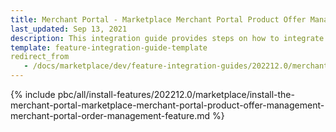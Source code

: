 ```yaml
---
title: Merchant Portal - Marketplace Merchant Portal Product Offer Management + Merchant Portal Order Management feature integration
last_updated: Sep 13, 2021
description: This integration guide provides steps on how to integrate the Marketplace Merchant Portal Product Offer Management + Merchant Portal Order Management feature into a Spryker project.
template: feature-integration-guide-template
redirect_from
   - /docs/marketplace/dev/feature-integration-guides/202212.0/merchant-portal-marketplace-merchant-portal-product-offer-management-merchant-portal-order-management-feature-integration.html
---
```


{% include pbc/all/install-features/202212.0/marketplace/install-the-merchant-portal-marketplace-merchant-portal-product-offer-management-merchant-portal-order-management-feature.md %} <!-- To edit, see /_includes/pbc/all/install-features/202212.0/marketplace/install-the-merchant-portal-marketplace-merchant-portal-product-offer-management-merchant-portal-order-management-feature.md -->
